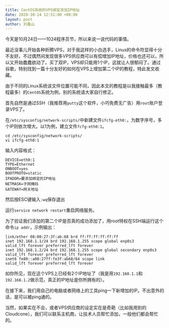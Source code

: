 ```yaml
---
title: CentOS系统的VPS绑定添加IP地址
date: 2020-10-24 12:51:00 +08:00
layout: post
author: 刘看山
---
```


今天是10月24日——1024程序员节，所以来说一说代码的事情。

最近没事儿开始各种折腾VPS，对于我这样的小白选手，Linux的命令符显得十分不友好。不过偶然间发现很多VPS供应商可以有偿增加IP地址，价格也还可以，所以又开始蠢蠢欲动了。买了双IP，VPS却只能用1个IP，这就让人很郁闷了。通过谷歌，特别找到一篇十分友好的如何在VPS上增加第二个IP的教程，特此发文收藏。

由于不同的Linux系统该文件位置可能不同，因此本文的教程是以我接触最多（教程最多）的`CentOS`系统为例，别的系统请大家自行修正。

首先自然是通过SSH（我推荐用`putty`这个软件，小巧免费无广告）用`root`账户登录VPS了。

在`/etc/sysconfig/network-scripts/`中新建文件`ifcfg-eth0:`，为数字序号，多个IP则依次增大。以1为例，建立文件`fcfg-eth0:1`。

    cd /etc/sysconfig/network-scripts/
    vi ifcfg-eth0:1

输入内容格式：

    DEVICE=eth0:1
    TYPE=Ethernet
    ONBOOT=yes
    BOOTPROTO=static
    IPADDR=要添加绑定的IP地址
    NETMASK=子网掩码
    GATEWAY=网关地址

然后按ESC键输入`:wq`保存退出

运行`service network restart`重启网络服务。

为了验证我们添加的第二个IP是否真的成功添加了，用root特权在SSH端运行这个命令`ip addr`，示例输出：

    link/ether 08:00:27:3f:ab:68 brd ff:ff:ff:ff:ff:ff
    inet 192.168.1.1/24 brd 192.168.1.255 scope global enp0s3
    valid_lft forever preferred_lft forever
    inet 192.168.1.2/24 brd 192.168.1.255 scope global secondary enp0s3
    valid_lft forever preferred_lft forever
    inet6 fe80::a00:27ff:fe3f:ab68/64 scope link
    valid_lft forever preferred_lft forever

如你所见，现在这个VPS上已经有2个IP地址了（我是用`192.168.1.1`和`192.168.1.2`做示范，真正的IP地址是你所拥有的）。

在接下来，我们用自己的电脑或者网络上的工具ping一下新增加的IP。不出意外的话，是可以被ping通的。

当然，如果实在不会，或者VPS供应商的设定实在是奇葩（比如我用到的Cloudcone），我们可以联系主机商，让技术人员帮忙添加，一般他们都会帮忙的。